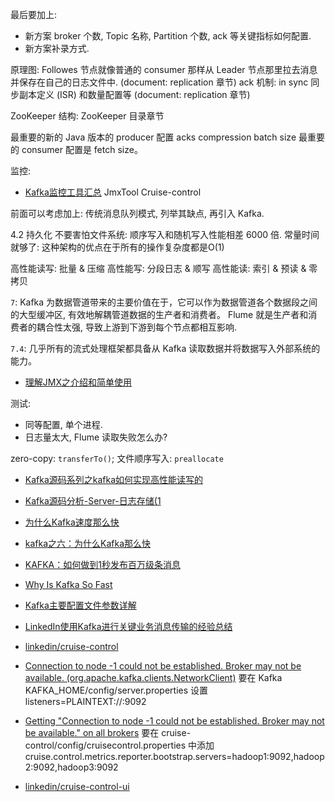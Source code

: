 
最后要加上:
- 新方案 broker 个数, Topic 名称, Partition 个数, ack 等关键指标如何配置.
- 新方案补录方式.

原理图: Followes 节点就像普通的 consumer 那样从 Leader 节点那里拉去消息并保存在自己的日志文件中. (document: replication 章节)
ack 机制: in sync 同步副本定义 (ISR) 和数量配置等 (document: replication 章节)

ZooKeeper 结构: ZooKeeper 目录章节

最重要的新的 Java 版本的 producer 配置
acks
compression
batch size
最重要的 consumer 配置是 fetch size。

监控:
- [Kafka监控工具汇总](https://juejin.im/post/5d5f62085188255d803faebb)
JmxTool Cruise-control

前面可以考虑加上:
传统消息队列模式, 列举其缺点, 再引入 Kafka.

4.2 持久化
不要害怕文件系统: 顺序写入和随机写入性能相差 6000 倍.
常量时间就够了: 这种架构的优点在于所有的操作复杂度都是O(1)

高性能读写: 批量 & 压缩
高性能写: 分段日志 & 顺写
高性能读: 索引 & 预读 & 零拷贝

`7`: Kafka 为数据管道带来的主要价值在于，它可以作为数据管道各个数据段之间的大型缓冲区, 有效地解耦管道数据的生产者和消费者。
Flume 就是生产者和消费者的耦合性太强, 导致上游到下游到每个节点都相互影响.

`7.4`: 几乎所有的流式处理框架都具备从 Kafka 读取数据并将数据写入外部系统的能力。

- [理解JMX之介绍和简单使用](https://blog.csdn.net/lmy86263/article/details/71037316)

测试:
  - 同等配置, 单个进程.
  - 日志量太大, Flume 读取失败怎么办?

zero-copy: `transferTo()`;
文件顺序写入: `preallocate`
- [Kafka源码系列之kafka如何实现高性能读写的](https://cloud.tencent.com/developer/article/1032487)
- [Kafka源码分析-Server-日志存储(1](https://www.jianshu.com/p/107ea6311eae)
- [为什么Kafka速度那么快](https://www.cnblogs.com/binyue/p/10308754.html)
- [kafka之六：为什么Kafka那么快](https://www.cnblogs.com/duanxz/p/4705164.html)
- [KAFKA：如何做到1秒发布百万级条消息](http://rdc.hundsun.com/portal/article/709.html)
- [Why Is Kafka So Fast](http://searene.me/2017/07/09/Why-is-Kafka-so-fast/)

- [Kafka主要配置文件参数详解](https://mhl.xyz/Cache/kafka-server-properties.html)

- [LinkedIn使用Kafka进行关键业务消息传输的经验总结](https://mp.weixin.qq.com/s?__biz=MzU3OTgyMDAwNw==&mid=2247488773&amp;idx=1&amp;sn=b2c9ee4622256e0aac204a9db847c654&source=41#wechat_redirect)

- [linkedin/cruise-control](https://github.com/linkedin/cruise-control)
- [Connection to node -1 could not be established. Broker may not be available. (org.apache.kafka.clients.NetworkClient)](https://stackoverflow.com/questions/56161345/connection-to-node-1-could-not-be-established-broker-may-not-be-available-or)
要在 Kafka KAFKA_HOME/config/server.properties 设置 listeners=PLAINTEXT://:9092
- [Getting "Connection to node -1 could not be established. Broker may not be available." on all brokers](https://github.com/linkedin/cruise-control/issues/143)
要在 cruise-control/config/cruisecontrol.properties 中添加 cruise.control.metrics.reporter.bootstrap.servers=hadoop1:9092,hadoop2:9092,hadoop3:9092

- [linkedin/cruise-control-ui](https://github.com/linkedin/cruise-control-ui)
